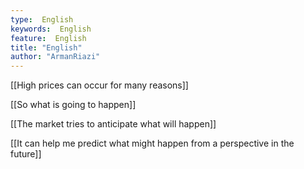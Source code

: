 ```yaml
---
type:  English
keywords:  English
feature:  English
title: "English"
author: "ArmanRiazi"
---
```



[[High prices can occur for many reasons]]

[[So what is going to happen]]

[[The market tries to anticipate what will happen]]

[[It can help me predict what might happen from a perspective in the future]]